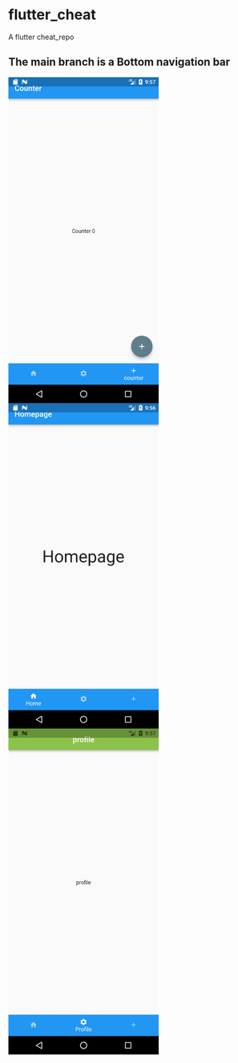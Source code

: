 # flutter_cheat

A flutter cheat_repo

## The main branch is a  Bottom navigation bar

<p>
<img align=top  src="/images/count.png" width="300" >
<img align=top  src="/images/home.png" width="300">
<img  align=top src="/images/profile.png" width="300">
</p>


